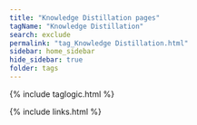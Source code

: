 ```yaml
---
title: "Knowledge Distillation pages"
tagName: "Knowledge Distillation"
search: exclude
permalink: "tag_Knowledge Distillation.html"
sidebar: home_sidebar
hide_sidebar: true
folder: tags
---
```


{% include taglogic.html %}

{% include links.html %}


